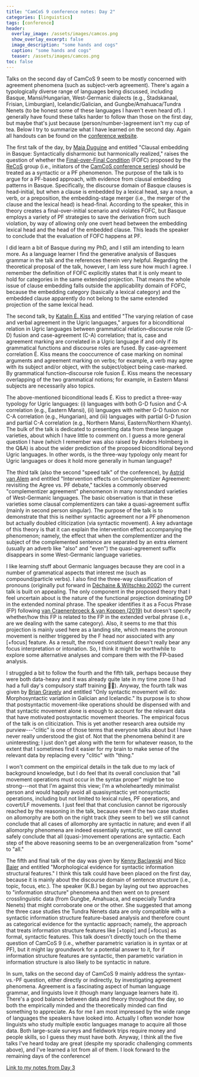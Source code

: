 ```yaml
---
title: "CamCoS 9 conference notes: Day 2"
categories: [linguistics]
tags: [conference]
header:
  overlay_image: /assets/images/camcos.png
  show_overlay_excerpt: false
  image_description: "some hands and cogs"
  caption: "some hands and cogs"
  teaser: /assets/images/camcos.png
toc: false
---
```


Talks on the second day of CamCoS 9 seem to be mostly concerned with agreement phenomena (such as subject-verb agreement). There's again a typologically diverse range of languages being discussed, including Basque, Mansi/Hungarian, West-Germanic dialects (e.g., Stadskanaal, Frisian, Limburgian), Icelandic/Galician, and Gungbe/Amahuaca/Tundra Nenets (to be honest some of these languages I haven't even heard of). I generally have found these talks harder to follow than those on the first day, but maybe that's just because (person/number-)agreement isn't my cup of tea. Below I try to summarize what I have learned on the second day. Again all handouts can be found on the [conference website](https://camcos9.wordpress.com/programme/).

The first talk of the day, by [Maia Duguine](https://twitter.com/maiaduguine?lang=en) and entitled "Clausal embedding in Basque: Syntactically disharmonic but harmonically realized," raises the question of whether the [Final-over-Final Condition](https://mitpress.mit.edu/books/final-over-final-condition) (FOFC) proposed by the [ReCoS](https://recos-dtal.mml.cam.ac.uk) group (i.e., initiators of the [CamCoS conference series](https://recos-dtal.mml.cam.ac.uk/conference)) should be treated as a syntactic or a PF phenomenon. The purpose of the talk is to argue for a PF-based approach, with evidence from clausal embedding patterns in Basque. Specifically, the discourse domain of Basque clauses is head-initial, but when a clause is embedded by a lexical head, say a noun, a verb, or a preposition, the embedding-stage merger (i.e., the merger of the clause and the lexical head) is head-final. According to the speaker, this in theory creates a final-over-initial scenario and violates FOFC, but Basque employs a variety of PF strategies to save the derivation from such violation, by way of allowing only one overt head between the embedding lexical head and the head of the embedded clause. This leads the speaker to conclude that the evaluation of FOFC happens at PF.

I did learn a bit of Basque during my PhD, and I still am intending to learn more. As a language learner I find the generative analysis of Basques grammar in the talk and the references therein very helpful. Regarding the theoretical proposal of the talk, however, I am less sure how much I agree. I remember the definition of FOFC explicitly states that it is only meant to hold for categories in the same extended projection. That means the whole issue of clause embedding falls outside the applicability domain of FOFC, because the embedding category (basically a lexical category) and the embedded clause apparently do not belong to the same extended projection of the same lexical head.

The second talk, by [Katalin É. Kiss](http://www.nytud.hu/depts/tlp/ekiss/index.html) and entitled "The varying relation of case and verbal agreement in the Ugric languages," argues for a biconditional relation in Ugric languages between grammatical relation–discourse role (G-D) fusion and case-agreement (C-A) correlation; that is, case and agreement marking are correlated in a Ugric language if and only if its grammatical functions and discourse roles are fused. By case-agreement correlation É. Kiss means the cooccurrence of case marking on nominal arguments and agreement marking on verbs; for example, a verb may agree with its subject and/or object, with the subject/object being case-marked. By grammatical function–discourse role fusion É. Kiss means the necessary overlapping of the two grammatical notions; for example, in Eastern Mansi subjects are necessarily also topics.

The above-mentioned biconditional leads É. Kiss to predict a three-way typology for Ugric languages: (i) languages with both G-D fusion and C-A correlation (e.g., Eastern Mansi), (ii) languages with neither G-D fusion nor C-A correlation (e.g., Hungarian), and (iii) languages with partial G-D fusion and partial C-A correlation (e.g., Northern Mansi, Eastern/Northern Khanty). The bulk of the talk is dedicated to presenting data from these language varieties, about which I have little to comment on. I guess a more general question I have (which I remember was also raised by Anders Holmberg in the Q&A) is about the wider prediction of the proposed biconditional beyond Ugric languages. In other words, is the three-way typology only meant for Ugric languages or does it hold more generally in human language?

The third talk (also the second "speed talk" of the conference), by [Astrid van Alem](https://sites.google.com/view/astridvanalem/homepage) and entitled "Intervention effects on Complementizer Agreement: revisiting the Agree vs. PF debate," tackles a commonly observed "complementizer agreement" phenomenon in many nonstandard varieties of West-Germanic languages. The basic observation is that in these varieties some clausal complementizers can take a quasi-agreement suffix (mainly in second person singular). The purpose of the talk is to demonstrate that this is neither syntactic agreement nor a PF phenomenon but actually doubled cliticization (via syntactic movement). A key advantage of this theory is that it can explain the intervention effect accompanying the phenomenon; namely, the effect that when the complementizer and the subject of the complemented sentence are separated by an extra element (usually an adverb like "also" and "even") the quasi-agreement suffix disappears in some West-Germanic language varieties.

I like learning stuff about Germanic languages because they are cool in a number of grammatical aspects that interest me (such as compound/particle verbs). I also find the three-way classification of pronouns (originally put forward in [Déchaine & Wiltschko 2002](https://www.jstor.org/stable/4179198)) the current talk is built on appealing. The only component in the proposed theory that I feel uncertain about is the nature of the functional projection dominating DP in the extended nominal phrase. The speaker identifies it as a Focus Phrase (FP) following [van Craenenbroeck & van Koppen (2019)](https://lirias.kuleuven.be/2937355?limo=0) but doesn't specify whether/how this FP is related to the FP in the extended verbal phrase (i.e., are we dealing with the same category). Also, it seems to me that this projection is mainly used here as a landing site, which means the pronoun movement is neither triggered by the F head nor associated with any [+focus] feature. As a result, the moved constituent doesn't really bear any focus interpretation or intonation. So, I think it might be worthwhile to explore some alternative analyses and compare them with the FP-based analysis.

I struggled a bit to follow the fourth and the fifth talk, perhaps because they were both data-heavy and it was already quite late in my time zone (I had had a full day's compulsory staff training 🤦‍♂️). Anyway, the fourth talk was given by [Brian Gravely](https://www.rom.uga.edu/directory/people/brian-gravely) and entitled "Only syntactic movement will do: Morphosyntactic variation in Galician and Icelandic." Its purpose is to show that postsyntactic movement-like operations should be dispensed with and that syntactic movement alone is enough to account for the relevant data that have motivated postsyntactic movement theories. The empirical focus of the talk is on cliticization. This is yet another research area outside my purview---"clitic" is one of those terms that everyone talks about but I have never really understood the gist of. Not that the phenomena behind it are uninteresting; I just don't get along with the term for whatever reason, to the extent that I sometimes find it easier for my brain to make sense of the relevant data by replacing every "clitic" with "thing."

I won't comment on the empirical details in the talk due to my lack of background knowledge, but I do feel that its overall conclusion that "all movement operations must occur in the syntax proper" might be too strong---not that I'm against this view; I'm a wholeheartedly minimalist person and would happily avoid all quasisyntactic yet nonsyntactic operations, including but not limited to lexical rules, PF operations, and covert/LF movements. I just feel that that conclusion cannot be rigorously reached by the reasoning in the talk, because even if the two case studies on allomorphy are both on the right track (they seem to be!) we still cannot conclude that all cases of allomorphy are syntactic in nature; and even if all allomorphy phenomena are indeed essentially syntactic, we still cannot safely conclude that all (quasi-)movement operations are syntactic. Each step of the above reasoning seems to be an overgeneralization from "some" to "all."

The fifth and final talk of the day was given by [Kenny Baclawski](http://linguistics.berkeley.edu/~kbaclawski/) and [Nico Baier](http://people.linguistics.mcgill.ca/~nicholas.baier/) and entitled "Morphological evidence for syntactic information structural features." I think this talk could have been placed on the first day, because it is mainly about the discourse domain of sentence structure (i.e., topic, focus, etc.). The speaker (K.B.) began by laying out two approaches to "information structure" phenomena and then went on to present crosslinguistic data (from Gungbe, Amahuaca, and especially Tundra Nenets) that might corroborate one or the other. She suggested that among the three case studies the Tundra Nenets data are only compatible with a syntactic information structure feature–based analysis and therefore count as categorical evidence for the syntactic approach; namely, the approach that treats information structure features like [+topic] and [+focus] as formal, syntactic features. This talk doesn't directly touch on the theme question of CamCoS 9 (i.e., whether parametric variation is in syntax or at PF), but it might lay groundwork for a potential answer to it, for if information structure features are syntactic, then parametric variation in information structure is also likely to be syntactic in nature.

In sum, talks on the second day of CamCoS 9 mainly address the syntax-vs.-PF question, either directly or indirectly, by investigating agreement phenomena. Agreement is a fascinating aspect of human language grammar, and linguists love it (though many language learners hate it). There's a good balance between data and theory throughout the day, so both the empirically minded and the theoretically minded can find something to appreciate. As for me I am most impressed by the wide range of languages the speakers have looked into. Actually I often wonder how linguists who study multiple exotic languages manage to acquire all those data. Both large-scale surveys and fieldwork trips require money and people skills, so I guess they must have both. Anyway, I think all the five talks I've heard today are great (despite my sporadic challenging comments above), and I've learned a lot from all of them. I look forward to the remaining days of the conference!

[Link to my notes from Day 3](https://blog.juliosong.com/linguistics/camcos9-day3/)
